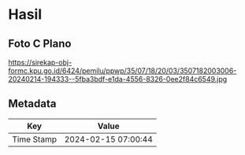 # Hasil

## Foto C Plano

https://sirekap-obj-formc.kpu.go.id/6424/pemilu/ppwp/35/07/18/20/03/3507182003006-20240214-194333--5fba3bdf-e1da-4556-8326-0ee2f84c6549.jpg


## Metadata

| Key        | Value               |
| ---------- | ------------------- |
| Time Stamp | 2024-02-15 07:00:44 |



